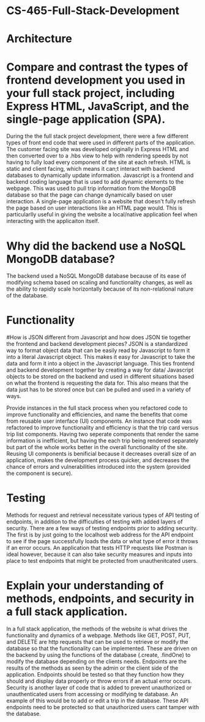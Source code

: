 # CS-465-Full-Stack-Development

# Architecture

# Compare and contrast the types of frontend development you used in your full stack project, including Express HTML, JavaScript, and the single-page application (SPA).
During the the full stack project development, there were a few different types of front end code that were used in different parts of the application. The customer facing site was developed originally in Express HTML and then converted over to a .hbs view to help with rendering speeds by not having to fully load every component of the site at each refresh. HTML is static and client facing, which means it can;t interact with backend databases to dynamically update information. Javascript is a frontend and backend coding language that is used to add dynamic elements to the webpage. This was used to pull trip information from the MongoDB database so that the page can change dynamically based on user interaction. A single-page application is a website that doesn't fully refresh the page based on user interactions like an HTML page would. This is particularlly useful in giving the website a local/native application feel when interacting with the applicaiton itself.

# Why did the backend use a NoSQL MongoDB database?
The backend used a NoSQL MongoDB database because of its ease of modifying schema based on scaling and functionality changes, as well as the ability to rapidly scale horizontally because of its non-relational nature of the database.

# Functionality
#How is JSON different from Javascript and how does JSON tie together the frontend and backend development pieces?
JSON is a standardized way to format object data that can be easily read by Javascript to form it into a literal Javascript object. This makes it easy for Javascript to take the data and form it into a object in the Javascript language. This ties frontend and backend development together by creating a way for data/ Javascript objects to be stored on the backend and used in different situations based on what the frontend is requesting the data for. This also means that the data just has to be stored once but can be pulled and used in a variety of ways.

Provide instances in the full stack process when you refactored code to improve functionality and efficiencies, and name the benefits that come from reusable user interface (UI) components.
An instance that code was refactored to improve functionality and efficiency is that the trip card versus trip list components. Having two seperate components that render the same information is inefficient, but having the each trip being rendered separately but part of the whole works better in the overall functionality of the site. Reusing UI components is benificial because it decreases overall size of an application, makes the development process quicker, and decreases the chance of errors and vulnerabilities introduced into the system (provided the component is secure).

# Testing
Methods for request and retrieval necessitate various types of API testing of endpoints, in addition to the difficulties of testing with added layers of security.
There are a few ways of testing endpoints prior to adding security. The first is by just going to the localhost web address for the API endpoint to see if the page successfully loads the data or what type of error it throws if an error occurs. An application that tests HTTP requests like Postman is ideal however, because it can also take security measures and inputs into place to test endpoints that might be protected from unauthenitcated users.

# Explain your understanding of methods, endpoints, and security in a full stack application.
In a full stack application, the methods of the website is what drives the functionality and dynamics of a webpage. Methods like GET, POST, PUT, and DELETE are http requests that can be used to retrieve or modify the database so that the functionality can be implemented. These are driven on the backend by using the functions of the database (.create, .findOne) to modify the database depending on the clients needs. Endpoints are the results of the methods as seen by the admin or the client side of the application. Endpoints should be tested so that they function how they should and display data properly or throw errors if an actual error occurs. Security is another layer of code that is added to prevent unauthorized or unauthenticated users from accessing or modifying te database. An example of this would be to add or edit a trip in the database. These API endpoints need to be protected so that unauthorized users cant tamper with the database.
